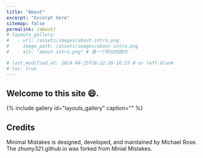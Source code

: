 ```yaml
---
title: "About"
excerpt: "Excerpt here"
sitemap: false 
permalink: /about/
# layouts_gallery:
#   - url: /assets/images/about-intro.png
#     image_path: /assets/images/about-intro.png
#     alt: "about-intro.png" # 是一个积分的图片

# last_modified_at: 2024-04-25T16:22:26-16:23 # or left blank
# toc: true
---
```



## Welcome to this site :smile:.

{% include gallery id="layouts_gallery" caption="" %}

## Credits
Minimal Mistakes is designed, developed, and maintained by Michael Rose. The zhumy321.github.io was forked from Minial Mistakes.
